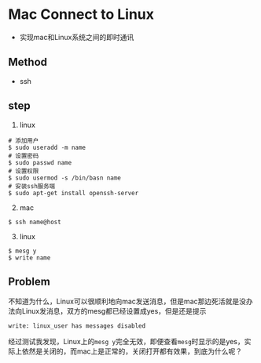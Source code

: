 # Mac Connect to Linux
- 实现mac和Linux系统之间的即时通讯
## Method
- ssh
## step
1. linux
```
# 添加用户
$ sudo useradd -m name
# 设置密码
$ sudo passwd name
# 设置权限
$ sudo usermod -s /bin/basn name
# 安装ssh服务端
$ sudo apt-get install openssh-server
```
2. mac
```
$ ssh name@host
```
3. linux
```
$ mesg y
$ write name
```
## Problem
不知道为什么，Linux可以很顺利地向mac发送消息，但是mac那边死活就是没办法向Linux发消息，双方的mesg都已经设置成yes，但是还是提示
```
write: linux_user has messages disabled
```
经过测试我发现，Linux上的```mesg y```完全无效，即便查看```mesg```时显示的是yes，实际上依然是关闭的，而mac上是正常的，关闭打开都有效果，到底为什么呢？

